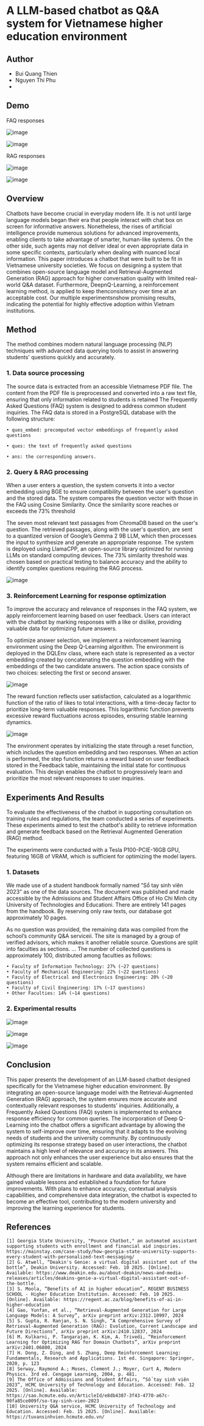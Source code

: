 ﻿# A LLM-based chatbot as Q&A system for Vietnamese higher education environment
## Author
- Bui Quang Thien
- Nguyen Thi Phu
- 
## Demo
FAQ responses

![image](https://github.com/user-attachments/assets/66750412-2b33-4500-8163-0d5c2806ff6a)

![image](https://github.com/user-attachments/assets/c03e6b25-71e4-4167-ba50-574e67acb640)

RAG responses

![image](https://github.com/user-attachments/assets/4c273b1f-4eb2-431e-a06c-62e6bbd535a2)

![image](https://github.com/user-attachments/assets/d5313db3-f8bc-44a4-8123-a845ae543dc0)

## Overview
Chatbots have become crucial in everyday modern life. It is not until large language models began their era that people interact with chat box on screen for informative answers. Nonetheless, the rises of artificial intelligence provide numerous solutions for advanced improvements, enabling clients to take advantage of smarter, human-like systems. On the other side, such agents may not deliver ideal or even appropriate data in some specific contexts, particularly when dealing with nuanced local information. This paper introduces a chatbot that were built to be fit in Vietnamese university societies. We focus on designing a system that combines open-source language model and Retrieval-Augmented Generation (RAG) approach for higher conversation quality with limited real-world Q&A dataset. Furthermore, DeepnQ-Learning, a reinforcement learning method, is applied to keep thenconsistency over time at an acceptable cost. Our multiple experimentsnshow promising results, indicating the potential for highly effective adoption within Vietnam institutions.

## Method
The method combines modern natural language processing (NLP) techniques with advanced data querying tools to assist in answering students' questions quickly and accurately.

### 1. Data source processing 
The source data is extracted from an accessible Vietnamese PDF file. The content from the PDF file is preprocessed and converted into a raw text file, ensuring that only information related to students is retained
The Frequently Asked Questions (FAQ) system is designed to address common student inquiries. The FAQ data is stored in a PostgreSQL database with the following structure: 

    • ques_embed: precomputed vector embeddings of frequently asked questions
    
    • ques: the text of frequently asked questions
    
    • ans: the corresponding answers.
    
### 2. Query & RAG processing 
When a user enters a question, the system converts it into a vector embedding using BGE to ensure compatibility between the user's question and the stored data. The system compares the question vector with those in the FAQ using Cosine Similarity. Once the similarity score reaches or exceeds the 73% threshold

The seven most relevant text passages from ChromaDB based on the user's question. The retrieved passages, along with the user's question, are sent to a quantized version of Google’s Gemma 2 9B LLM, which then processes the input to synthesize and generate an appropriate response. The system is deployed using LlamaCPP, an open-source library optimized for running LLMs on standard computing devices. The 73% similarity threshold was chosen based on practical testing to balance accuracy and the ability to identify complex questions requiring the RAG process. 

![image](https://github.com/user-attachments/assets/00d8af71-7eda-4343-9775-f70d39df563c)

### 3. Reinforcement Learning for response optimization 
To improve the accuracy and relevance of responses in the FAQ system, we apply reinforcement learning based on user feedback. Users can interact with the chatbot by marking responses with a like or dislike, providing valuable data for optimizing future answers.

To optimize answer selection, we implement a reinforcement learning environment using the Deep Q-Learning algorithm. The environment is deployed in the DQLEnv class, where each state is represented as a vector embedding created by concatenating the question embedding with the embeddings of the two candidate answers. The action space consists of two choices: selecting the first or second answer.

![image](https://github.com/user-attachments/assets/2e11390a-d37e-4fb8-8f9e-b6ab43685694)

The reward function reflects user satisfaction, calculated as a logarithmic function of the ratio of likes to total interactions, with a time-decay factor to prioritize long-term valuable responses. This logarithmic function prevents excessive reward fluctuations across episodes, ensuring stable learning dynamics.

![image](https://github.com/user-attachments/assets/73688d7e-3dba-4ff7-8aad-1694946dcc06)


The environment operates by initializing the state through a reset function, which includes the question embedding and two responses. When an action is performed, the step function returns a reward based on user feedback stored in the Feedback table, maintaining the initial state for continuous evaluation. This design enables the chatbot to progressively learn and prioritize the most relevant responses to user inquiries.

## Experiments And Results

To evaluate the effectiveness of the chatbot in supporting consultation on training rules and regulations, the team conducted a series of experiments. These experiments aimed to test the chatbot's ability to retrieve information and generate feedback based on the Retrieval Augmented Generation (RAG) method. 

The experiments were conducted with a Tesla P100-PCIE-16GB GPU, featuring 16GB of VRAM, which is sufficient for optimizing the model layers. 

### 1. Datasets

We made use of a student handbook formally named “Sổ tay sinh viên 2023” as one of the data sources. The document was published and made accessible by the Admissions and Student Affairs Office of Ho Chi Minh city University of Technologies and Educationi. There are entirely 141 pages from the handbook. By reserving only raw texts, our database got approximately 10 pages. 

As no question was provided, the remaining data was compiled from the school’s community Q&A serviceii. The site is managed by a group of verified advisors, which makes it another reliable source. Questions are split into faculties as sections. ... The number of collected questions is approximately 100, distributed among faculties as follows:

    • Faculty of Information Technology: 27% (~27 questions)
    • Faculty of Mechanical Engineering: 22% (~22 questions)
    • Faculty of Electrical and Electronics Engineering: 20% (~20 questions)
    • Faculty of Civil Engineering: 17% (~17 questions)
    • Other Faculties: 14% (~14 questions)
    
### 2. Experimental results

![image](https://github.com/user-attachments/assets/948efa6f-04c9-4a24-ad18-66ce02ef96fa)

![image](https://github.com/user-attachments/assets/d692da89-3401-4029-beaf-94f7035348fb)

![image](https://github.com/user-attachments/assets/d2605647-82df-4108-9ce2-60abf96ad51a)

## Conclusion

This paper presents the development of an LLM-based chatbot designed specifically for the Vietnamese higher education environment. By integrating an open-source language model with the Retrieval-Augmented Generation (RAG) approach, the system ensures more accurate and contextually  relevant responses to students' inquiries. Additionally, a Frequently Asked Questions (FAQ) system is implemented to enhance response efficiency for common queries. The incorporation of Deep Q-Learning into the chatbot offers a significant advantage by allowing the system to self-improve over time, ensuring that it adapts to the evolving needs of students and the university community. By continuously optimizing its response strategy based on user interactions, the chatbot maintains a high
level of relevance and accuracy in its answers. This approach not only enhances the user experience but also ensures that the system remains efficient and scalable.

Although there are limitations in hardware and data availability, we have gained valuable lessons and established a foundation for future improvements. With plans to enhance accuracy, contextual analysis capabilities, and comprehensive data integration, the chatbot is expected to become an effective tool, contributing to the modern university and improving the learning experience for students.

## References
    [1] Georgia State University, "Pounce Chatbot," an automated assistant supporting students with enrollment and financial aid inquiries.  https://mainstay.com/case-study/how-georgia-state-university-supports-every-student-with-personalized-text-messaging/ 
    [2] G. Atwell, “Deakin's Genie: a virtual digital assistant out of the bottle”, Deakin University. Accessed: Feb. 10 2025. [Online]. Available: https://www.deakin.edu.au/about-deakin/news-and-media-releases/articles/deakins-genie-a-virtual-digital-assistant-out-of-the-bottle.
    [3] S. Moola, “Benefits of AI in higher education”, REGENT BUSINESS SCHOOL - Higher Education Institution. Accessed: Feb. 10 2025. [Online]. Available: https://regent.ac.za/blog/benefits-of-ai-in-higher-education
    [4] Gao, Yunfan, et al., “Retrieval-Augmented Generation for Large Language Models: A Survey”, arXiv preprint arXiv:2312.10997, 2024
    [5] S. Gupta, R. Ranjan, S. N. Singh, “A Comprehensive Survey of Retrieval-Augmented Generation (RAG): Evolution, Current Landscape and Future Directions”, arXiv preprint arXiv:2410.12837, 2024
    [6] M. Kulkarni, P. Tangarajan, K. Kim, A. Trivedi, “Reinforcement Learning for Optimizing RAG for Domain Chatbots”, arXiv preprint arXiv:2401.06800, 2024
    [7] H. Dong, Z. Ding, and S. Zhang, Deep Reinforcement Learning: Fundamentals, Research and Applications. 1st ed. Singapore: Springer, 2020, p. 123
    [8] Serway, Raymond A.; Moses, Clement J.; Moyer, Curt A, Modern Physics. 3rd ed. Cengage Learning, 2004, p. 481.
    [9] The Office of Admissions and Student Affairs, “Sổ tay sinh viên 2023”, HCMC University of Technology and Education. Accessed: Feb. 12 2025. [Online]. Available: https://sao.hcmute.edu.vn/ArticleId/e8db4387-3f43-4770-a67c-90fa85ce009f/so-tay-sinh-vien-2023 
    [10] University Q&A service, HCMC University of Technology and Education. Accessed: Feb. 15 2025. [Online]. Available: https://tuvansinhvien.hcmute.edu.vn/

